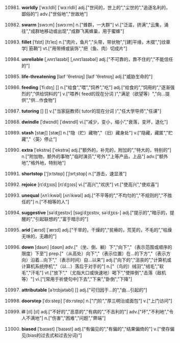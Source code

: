 10981. **worldly**
[ˈwɜ:ldli]  [ˈwɜ:rldli]
adj.["世间的，世上的","尘世的","追逐名利的，鄙俗的"]  adv.["世俗地","世故地"]  

10982. **swarm**
[swɔ:m]  [swɔ:rm]
n.["蜂群，一大群"]  vi.["泛滥，挤满","云集，涌往","成群地移动或出现","成群飞离蜂巢，用于蜜蜂"]  

10983. **fillet**
[ˈfɪlɪt]  [fɪˈleɪ]
n.["肉片，鱼片","头带，带状物","[建]平缘，木摺","[纹章学] 筋鞘"]  vt.["用带缚或装饰","把（鱼、肉）切成片"]  

10984. **unreliable**
[ˌʌnrɪˈlaɪəbl]  [ˌʌnrɪˈlaɪəbəl]
adj.["不可靠的，靠不住的","不能信任的"]  

10985. **life-threatening**
[laɪf 'θretnɪŋ]  [laɪf 'θretnɪŋ]
adj.["威胁生命的"]  

10986. **feeding**
[ˈfi:dɪŋ]  []
n.["给食","喂","饲养","吃"]  adj.["给食的","饲用的","逐渐强烈的","供给饲料的"]  v.["喂养( feed的现在分词 )","满足（欲望等）","向…提供","供…作食物"]  

10987. **tutoring**
[]  []
v.["当家庭教师( tutor的现在分词 )","任大学导师","任课"]  

10988. **dwindle**
[ˈdwɪndl]  [ˈdwɪndl]
vi.["减少，变小，缩小","衰落，变坏，退化"]  

10989. **stash**
[stæʃ]  [stæʃ]
n.["隐（贮）藏物","（旧）藏身处"]  v.["隐藏，藏匿","贮藏","〈英〉停止"]  

10990. **extra**
[ˈekstrə]  ['ekstrə]
adj.["额外的，补充的，附加的","特大的，特别的"]  n.["附加物，额外的事物","临时演员","号外","上等产品，上品"]  adv.["额外地","格外地，特别地"]  

10991. **shortstop**
['ʃɔ:tstɒp]  [ˈʃɔrtˌstɑp]
n.["游击，速显液"]  

10992. **rejoice**
[rɪˈdʒɔɪs]  [rɪˈdʒɔɪs]
vi.["高兴","欢庆"]  vt.["使高兴","使欢喜"]  

10993. **unequal**
[ʌnˈi:kwəl]  [ʌnˈikwəl]
adj.["不平等的","不均匀的","不规则的","不胜任的"]  n.["不相等的人"]  

10994. **suggestive**
[səˈdʒestɪv]  [səɡˈdʒɛstɪv, səˈdʒɛs-]
adj.["提示的","暗示的，提醒的","引起联想的","富于暗示的"]  

10995. **arid**
[ˈærɪd]  [ˈærɪd]
adj.["干旱的，干燥的","贫瘠的，荒芜的，不毛的","枯燥无味的，无趣的"]  

10996. **down**
[daʊn]  [daʊn]
adv.["（坐、倒、躺）下","向下","（表示范围或顺序的限度）下至"]  prep.["（从高处）向下","（表示位置）在…的下方","（表示方向）沿着…向下","（表示时间）自…以来"]  adj.["向下的","沮丧的","计算机或计算机系统停机","（以…）落后于对手的"]  n.["（鸟的）绒羽","绒毛","软毛","汗毛"]  vt.["放下","（尤指大口或快速地）喝下","使摔倒","击落（敌机等）"]  vi.["[常用于祈使句中]下去","下来","卧倒","下降"]  

10997. **attributable**
[əˈtrɪbjətəbl]  []
adj.["可归因于…的","由…引起的"]  

10998. **doorstep**
[ˈdɔ:step]  [ˈdɔ:rstep]
n.["门阶","厚三明治或面包"]  v.["上门访问"]  

10999. **ill**
[ɪl]  [ɪl]
adj.["不好的","恶意的","有病的","不吉利的"]  adv.["坏","不利地","令人不满地"]  n.["伤害","困难","问题","弊端"]  

11000. **biased**
[ˈbaɪəst]  [ˈbaɪəst]
adj.["有偏见的","有偏的","结果偏倚的"]  v.["使存偏见(bias的过去式和过去分词)"]  


